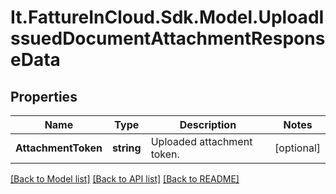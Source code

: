 # It.FattureInCloud.Sdk.Model.UploadIssuedDocumentAttachmentResponseData

## Properties

Name | Type | Description | Notes
------------ | ------------- | ------------- | -------------
**AttachmentToken** | **string** | Uploaded attachment token. | [optional] 

[[Back to Model list]](../README.md#documentation-for-models) [[Back to API list]](../README.md#documentation-for-api-endpoints) [[Back to README]](../README.md)

